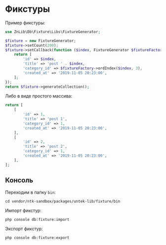 # Фикстуры

Пример фикстуры:

```php
use ZnLib\Db\Fixture\Libs\FixtureGenerator;

$fixture = new FixtureGenerator;
$fixture->setCount(200);
$fixture->setCallback(function ($index, FixtureGenerator $fixtureFactory) {
    return [
        'id' => $index,
        'title' => 'post ' . $index,
        'category_id' => $fixtureFactory->ordIndex($index, 3),
        'created_at' => '2019-11-05 20:23:00',
    ];
});
return $fixture->generateCollection();
```

Либо в виде простого массива:

```php
return [
    [
        'id' => 1,
        'title' => 'post 1',
        'category_id' => 1,
        'created_at' => '2019-11-05 20:23:00',
    ],
    [
        'id' => 2,
        'title' => 'post 2',
        'category_id' => 1,
        'created_at' => '2019-11-05 20:23:00',
    ],
];
```

## Консоль

Переходим в папку `bin`:

    cd vendor/ntk-sandbox/packages/untek-lib/fixture/bin

Импорт фикстур:

    php console db:fixture:import

Экспорт фикстур:

    php console db:fixture:export
